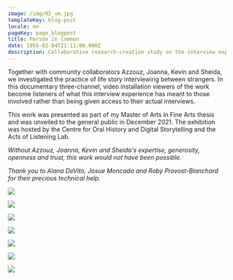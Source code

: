 ```yaml
---
image: /img/02_vm.jpg
templateKey: blog-post
locale: en
pageKey: page_blogpost
title: Person in Common
date: 1955-02-04T21:11:00.000Z
description: Collaborative research-creation study on the interview experience of strangers
---
```

Together with community collaborators Azzouz, Joanna, Kevin and Sheida, we investigated the practice of life story interviewing between strangers. In this documentary three-channel, video installation viewers of the work become listeners of what this interview experience has meant to those involved rather than being given access to their actual interviews.

This work was presented as part of my Master of Arts in Fine Arts thesis and was unveiled to the general public in December 2021. The exhibition was hosted by the Centre for Oral History and Digital Storytelling and the Acts of Listening Lab.

_Without Azzouz, Joanna, Kevin and Sheida's expertise, generosity, openness and trust, this work would not have been possible._

_Thank you to Alana DeVito, Josue Moncada and Roby Provost-Blanchard for their precious technical help._  







![](/img/screen-shot-2021-11-07-at-6.50.53-pm.jpeg)

![](/img/screen-shot-2022-01-25-at-12.31.06-pm.jpeg)

![](/img/screen-shot-2021-11-07-at-6.57.39-pm.jpeg)

![](/img/screen-shot-2022-01-25-at-12.32.34-pm.jpeg)

![](/img/screen-shot-2022-01-25-at-12.12.38-pm.jpeg)

![](/img/screen-shot-2021-11-08-at-5.56.40-pm.jpeg)

![](/img/person_in_common_veronica_mockler_event_green_in.jpeg)
